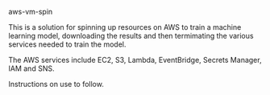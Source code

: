 aws-vm-spin

This is a solution for spinning up resources on AWS to train a machine learning model, downloading the results and then termimating the various services needed to train the model.

The AWS services include EC2, S3, Lambda, EventBridge, Secrets Manager, IAM and SNS.

Instructions on use to follow.
